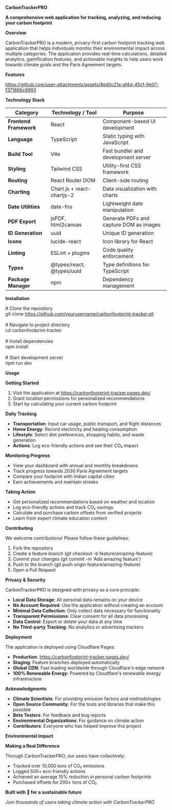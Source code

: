 **CarbonTrackerPRO**

**A comprehensive web application for tracking, analyzing, and reducing your carbon footprint**

**Overview**

CarbonTrackerPRO is a modern, privacy-first carbon footprint tracking web application that helps individuals monitor their environmental impact across multiple categories. The application provides real-time calculations, detailed analytics, gamification features, and actionable insights to help users work towards climate goals and the Paris Agreement targets.

**Features**



https://github.com/user-attachments/assets/8ed0c21a-af4d-45cf-9e07-f371666c8993



**Technology Stack**

| **Category** | **Technology / Tool** | **Purpose** |
| --- | --- | --- |
| **Frontend Framework** | React | Component-based UI development |
| **Language** | TypeScript | Static typing with JavaScript |
| **Build Tool** | Vite | Fast bundler and development server |
| **Styling** | Tailwind CSS | Utility-first CSS framework |
| **Routing** | React Router DOM | Client-side routing |
| **Charting** | Chart.js + react-chartjs-2 | Data visualization with charts |
| **Date Utilities** | date-fns | Lightweight date manipulation |
| **PDF Export** | jsPDF, html2canvas | Generate PDFs and capture DOM as images |
| **ID Generation** | uuid | Unique ID generation |
| **Icons** | lucide-react | Icon library for React |
| **Linting** | ESLint + plugins | Code quality enforcement |
| **Types** | @types/react, @types/uuid | Type definitions for TypeScript |
| **Package Manager** | npm | Dependency management |

**Installation**

\# Clone the repository  
git clone <https://github.com/yourusername/carbonfootprint-tracker.git>  
<br/>\# Navigate to project directory  
cd carbonfootprint-tracker  
<br/>\# Install dependencies  
npm install  
<br/>\# Start development server  
npm run dev  

**Usage**

**Getting Started**

1. Visit the application at <https://carbonfootprint-tracker.pages.dev/>
2. Grant location permissions for personalized recommendations
3. Start by calculating your current carbon footprint

**Daily Tracking**

- **Transportation**: Input car usage, public transport, and flight distances
- **Home Energy**: Record electricity and heating consumption
- **Lifestyle**: Select diet preferences, shopping habits, and waste generation
- **Actions**: Log eco-friendly actions and see their CO₂ impact

**Monitoring Progress**

- View your dashboard with annual and monthly breakdowns
- Track progress towards 2030 Paris Agreement targets
- Compare your footprint with Indian capital cities
- Earn achievements and maintain streaks

**Taking Action**

- Get personalized recommendations based on weather and location
- Log eco-friendly actions and track CO₂ savings
- Calculate and purchase carbon offsets from verified projects
- Learn from expert climate education content

**Contributing**

We welcome contributions! Please follow these guidelines:

1. Fork the repository
2. Create a feature branch (git checkout -b feature/amazing-feature)
3. Commit your changes (git commit -m 'Add amazing feature')
4. Push to the branch (git push origin feature/amazing-feature)
5. Open a Pull Request

**Privacy & Security**

CarbonTrackerPRO is designed with privacy as a core principle:

- **Local Data Storage**: All personal data remains on your device
- **No Account Required**: Use the application without creating an account
- **Minimal Data Collection**: Only collect data necessary for functionality
- **Transparent Permissions**: Clear consent for all data processing
- **Data Control**: Export or delete your data at any time
- **No Third-party Tracking**: No analytics or advertising trackers

**Deployment**

The application is deployed using Cloudflare Pages:

- **Production**: <https://carbonfootprint-tracker.pages.dev/>
- **Staging**: Feature branches deployed automatically
- **Global CDN**: Fast loading worldwide through Cloudflare's edge network
- **100% Renewable Energy**: Powered by Cloudflare's renewable energy infrastructure

**Acknowledgments**

- **Climate Scientists**: For providing emission factors and methodologies
- **Open Source Community**: For the tools and libraries that make this possible
- **Beta Testers**: For feedback and bug reports
- **Environmental Organizations**: For guidance on climate action
- **Contributors**: Everyone who has helped improve this project

**Environmental Impact**

**Making a Real Difference**

Through CarbonTrackerPRO, our users have collectively:

- Tracked over 10,000 tons of CO₂ emissions
- Logged 500+ eco-friendly actions
- Achieved an average 15% reduction in personal carbon footprints
- Purchased offsets for 200+ tons of CO₂

**Built with 🌱 for a sustainable future**

_Join thousands of users taking climate action with CarbonTrackerPRO_
